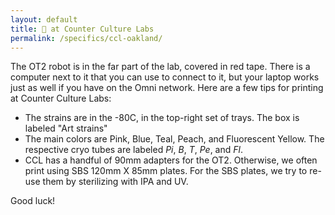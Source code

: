 ```yaml
---
layout: default
title: 🤖 at Counter Culture Labs
permalink: /specifics/ccl-oakland/
---
```


The OT2 robot is in the far part of the lab, covered in red tape. There is a computer next to it that you can use to connect to it, but your laptop works just as well if you have on the Omni network. Here are a few tips for printing at Counter Culture Labs:

- The strains are in the -80C, in the top-right set of trays. The box is labeled "Art strains"
- The main colors are Pink, Blue, Teal, Peach, and Fluorescent Yellow. The respective cryo tubes are labeled _Pi_, _B_, _T_, _Pe_, and _Fl_.
- CCL has a handful of 90mm adapters for the OT2. Otherwise, we often print using SBS 120mm X 85mm plates. For the SBS plates, we try to re-use them by sterilizing with IPA and UV.

Good luck!